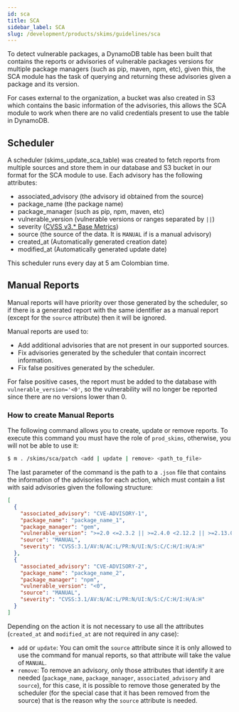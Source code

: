 ```yaml
---
id: sca
title: SCA
sidebar_label: SCA
slug: /development/products/skims/guidelines/sca
---
```


To detect vulnerable packages,
a DynamoDB table has been built
that contains the reports
or advisories of vulnerable packages versions
for multiple package managers
(such as pip, maven, npm, etc),
given this,
the SCA module has the task of querying
and returning these advisories given a package and its version.

For cases external to the organization,
a bucket was also created in S3
which contains the basic information of the advisories,
this allows the SCA module to work
when there are no valid credentials present to use the table in DynamoDB.

## Scheduler

A scheduler (skims_update_sca_table) was created to fetch reports
from multiple sources
and store them in our database
and S3 bucket in our format for the SCA module to use.
Each advisory has the following attributes:

- associated_advisory (the advisory id obtained from the source)
- package_name (the package name)
- package_manager (such as pip, npm, maven, etc)
- vulnerable_version (vulnerable versions or ranges separated by `||`)
- severity ([CVSS v3.\* Base Metrics](https://www.first.org/cvss/v3.1/specification-document#Base-Metrics))
- source (the source of the data. It is `MANUAL` if is a manual advisory)
- created_at (Automatically generated creation date)
- modified_at (Automatically generated update date)

This scheduler runs every day at 5 am Colombian time.

## Manual Reports

Manual reports will have priority over those generated by the scheduler,
so if there is a generated report with the same identifier as a manual report
(except for the `source` attribute) then it will be ignored.

Manual reports are used to:

- Add additional advisories that are not present in our supported sources.
- Fix advisories generated by the scheduler that contain incorrect information.
- Fix false positives generated by the scheduler.

For false positive cases, the report must be added to the database
with `vulnerable_version='<0'`,
so the vulnerability will no longer be reported
since there are no versions lower than 0.

### How to create Manual Reports

The following command allows you to create, update or remove reports.
To execute this command you must have the role of `prod_skims`,
otherwise, you will not be able to use it:

```sh
$ m . /skims/sca/patch <add | update | remove> <path_to_file>
```

The last parameter of the command is the path to a `.json` file
that contains the information of the advisories for each action,
which must contain a list with said advisories given the following structure:

```json
[
  {
    "associated_advisory": "CVE-ADVISORY-1",
    "package_name": "package_name_1",
    "package_manager": "gem",
    "vulnerable_version": ">=2.0 <=2.3.2 || >=2.4.0 <2.12.2 || >=2.13.0 <2.15.0",
    "source": "MANUAL",
    "severity": "CVSS:3.1/AV:N/AC:L/PR:N/UI:N/S:C/C:H/I:H/A:H"
  },
  {
    "associated_advisory": "CVE-ADVISORY-2",
    "package_name": "package_name_2",
    "package_manager": "npm",
    "vulnerable_version": "<0",
    "source": "MANUAL",
    "severity": "CVSS:3.1/AV:N/AC:L/PR:N/UI:N/S:C/C:H/I:H/A:H"
  }
]
```

Depending on the action it is not necessary to use all the attributes
(`created_at` and `modified_at` are not required in any case):

- `add` or `update`: You can omit the `source` attribute
  since it is only allowed to use the command for manual reports,
  so that attribute will take the value of `MANUAL`.
- `remove`: To remove an advisory, only those attributes
  that identify it are needed (`package_name`, `package_manager`,
  `associated_advisory` and `source`),
  for this case, it is possible to remove those generated by the scheduler
  (for the special case that it has been removed from the source)
  that is the reason why the `source` attribute is needed.

